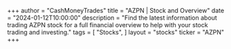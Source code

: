 +++
author = "CashMoneyTrades"
title = "AZPN | Stock and Overview"
date = "2024-01-12T10:00:00"
description = "Find the latest information about trading AZPN stock for a full financial overview to help with your stock trading and investing."
tags = [
"Stocks",
]
layout = "stocks"
ticker = "AZPN"
+++
        


    
        